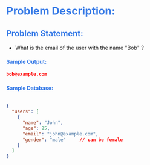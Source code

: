 <h1 style="color:#397ce7">Problem Description:</h1>

<h2 style="color:#397ce7">Problem Statement:</h2>

- What is the email of the user with the name "Bob" ?

<h4 style="color:#397ce7">Sample Output:</h4>

```json
bob@example.com
```

<h4 style="color:#397ce7">Sample Database:</h4>


```json

{
  "users": [
    {
      "name": "John",
      "age": 25,
      "email": "john@example.com",
      "gender": "male"     // can be female
    }
  ]
}
```

